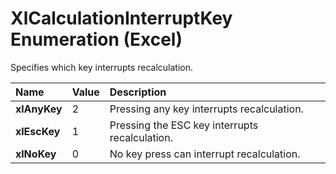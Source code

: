 
# XlCalculationInterruptKey Enumeration (Excel)

Specifies which key interrupts recalculation.



|**Name**|**Value**|**Description**|
|:-----|:-----|:-----|
| **xlAnyKey**|2|Pressing any key interrupts recalculation.|
| **xlEscKey**|1|Pressing the ESC key interrupts recalculation.|
| **xlNoKey**|0|No key press can interrupt recalculation.|
